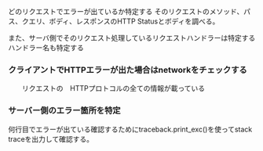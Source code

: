 
どのリクエストでエラーが出ているか特定する
そのリクエストのメソッド、パス、クエリ、ボディ、レスポンスのHTTP Statusとボディを調べる。

また、サーバ側でそのリクエスト処理しているリクエストハンドラーは特定する
ハンドラー名も特定する

### クライアントでHTTPエラーが出た場合はnetworkをチェックする
　　リクエストの　HTTPプロトコルの全ての情報が載っている
### サーバー側のエラー箇所を特定
何行目でエラーが出ている確認するためにtraceback.print_exc()を使ってstack traceを出力して確認する。
